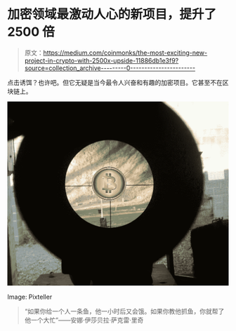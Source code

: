 # 加密领域最激动人心的新项目，提升了 2500 倍

> 原文：<https://medium.com/coinmonks/the-most-exciting-new-project-in-crypto-with-2500x-upside-11886db1e3f9?source=collection_archive---------0----------------------->

点击诱饵？也许吧。但它无疑是当今最令人兴奋和有趣的加密项目。它甚至不在区块链上。

![](img/d1dffbb99af39a087a6ea33764a74cc4.png)

Image: Pixteller

> “如果你给一个人一条鱼，他一小时后又会饿。如果你教他抓鱼，你就帮了他一个大忙”——安娜·伊莎贝拉·萨克雷·里奇